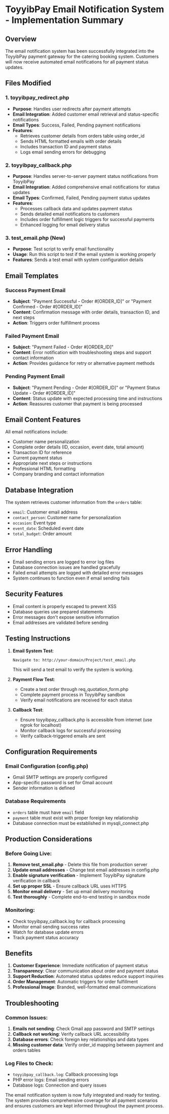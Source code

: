 # ToyyibPay Email Notification System - Implementation Summary

## Overview
The email notification system has been successfully integrated into the ToyyibPay payment gateway for the catering booking system. Customers will now receive automated email notifications for all payment status updates.

## Files Modified

### 1. toyyibpay_redirect.php
- **Purpose**: Handles user redirects after payment attempts
- **Email Integration**: Added customer email retrieval and status-specific notifications
- **Email Types**: Success, Failed, Pending payment notifications
- **Features**:
  - Retrieves customer details from orders table using order_id
  - Sends HTML formatted emails with order details
  - Includes transaction ID and payment status
  - Logs email sending errors for debugging

### 2. toyyibpay_callback.php
- **Purpose**: Handles server-to-server payment status notifications from ToyyibPay
- **Email Integration**: Added comprehensive email notifications for status updates
- **Email Types**: Confirmed, Failed, Pending payment status updates
- **Features**:
  - Processes callback data and updates payment status
  - Sends detailed email notifications to customers
  - Includes order fulfillment logic triggers for successful payments
  - Enhanced logging for email delivery status

### 3. test_email.php (New)
- **Purpose**: Test script to verify email functionality
- **Usage**: Run this script to test if the email system is working properly
- **Features**: Sends a test email with system configuration details

## Email Templates

### Success Payment Email
- **Subject**: "Payment Successful - Order #[ORDER_ID]" or "Payment Confirmed - Order #[ORDER_ID]"
- **Content**: Confirmation message with order details, transaction ID, and next steps
- **Action**: Triggers order fulfillment process

### Failed Payment Email
- **Subject**: "Payment Failed - Order #[ORDER_ID]"
- **Content**: Error notification with troubleshooting steps and support contact information
- **Action**: Provides guidance for retry or alternative payment methods

### Pending Payment Email
- **Subject**: "Payment Pending - Order #[ORDER_ID]" or "Payment Status Update - Order #[ORDER_ID]"
- **Content**: Status update with expected processing time and instructions
- **Action**: Reassures customer that payment is being processed

## Email Content Features

All email notifications include:
- Customer name personalization
- Complete order details (ID, occasion, event date, total amount)
- Transaction ID for reference
- Current payment status
- Appropriate next steps or instructions
- Professional HTML formatting
- Company branding and contact information

## Database Integration

The system retrieves customer information from the `orders` table:
- `email`: Customer email address
- `contact_person`: Customer name for personalization
- `occasion`: Event type
- `event_date`: Scheduled event date
- `total_budget`: Order amount

## Error Handling

- Email sending errors are logged to error log files
- Database connection issues are handled gracefully
- Failed email attempts are logged with detailed error messages
- System continues to function even if email sending fails

## Security Features

- Email content is properly escaped to prevent XSS
- Database queries use prepared statements
- Error messages don't expose sensitive information
- Email addresses are validated before sending

## Testing Instructions

1. **Email System Test**:
   ```
   Navigate to: http://your-domain/Project/test_email.php
   ```
   This will send a test email to verify the system is working.

2. **Payment Flow Test**:
   - Create a test order through req_quotation_form.php
   - Complete payment process in ToyyibPay sandbox
   - Verify email notifications are received for each status

3. **Callback Test**:
   - Ensure toyyibpay_callback.php is accessible from internet (use ngrok for localhost)
   - Monitor callback logs for successful processing
   - Verify callback-triggered emails are sent

## Configuration Requirements

### Email Configuration (config.php)
- Gmail SMTP settings are properly configured
- App-specific password is set for Gmail account
- Sender information is defined

### Database Requirements
- `orders` table must have `email` field
- `payment` table must exist with proper foreign key relationship
- Database connection must be established in mysqli_connect.php

## Production Considerations

### Before Going Live:
1. **Remove test_email.php** - Delete this file from production server
2. **Update email addresses** - Change test email addresses in config.php
3. **Enable signature verification** - Implement ToyyibPay signature verification in callback
4. **Set up proper SSL** - Ensure callback URL uses HTTPS
5. **Monitor email delivery** - Set up email delivery monitoring
6. **Test thoroughly** - Complete end-to-end testing in sandbox mode

### Monitoring:
- Check toyyibpay_callback.log for callback processing
- Monitor email sending success rates
- Watch for database update errors
- Track payment status accuracy

## Benefits

1. **Customer Experience**: Immediate notification of payment status
2. **Transparency**: Clear communication about order and payment status
3. **Support Reduction**: Automated status updates reduce support inquiries
4. **Order Management**: Automatic triggers for order fulfillment
5. **Professional Image**: Branded, well-formatted email communications

## Troubleshooting

### Common Issues:
1. **Emails not sending**: Check Gmail app password and SMTP settings
2. **Callback not working**: Verify callback URL accessibility
3. **Database errors**: Check foreign key relationships and data types
4. **Missing customer data**: Verify order_id mapping between payment and orders tables

### Log Files to Check:
- `toyyibpay_callback.log`: Callback processing logs
- PHP error logs: Email sending errors
- Database logs: Connection and query issues

The email notification system is now fully integrated and ready for testing. The system provides comprehensive coverage for all payment scenarios and ensures customers are kept informed throughout the payment process.
